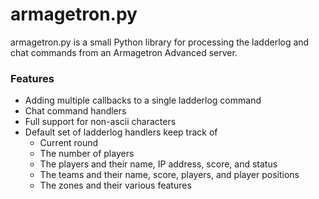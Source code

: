 armagetron.py
=============

armagetron.py is a small Python library for processing the ladderlog and chat commands from an Armagetron Advanced server.

### Features
- Adding multiple callbacks to a single ladderlog command
- Chat command handlers
- Full support for non-ascii characters
- Default set of ladderlog handlers keep track of
	- Current round
	- The number of players
	- The players and their name, IP address, score, and status
	- The teams and their name, score, players, and player positions
	- The zones and their various features
